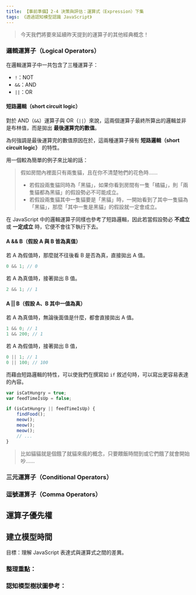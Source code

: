 ```yaml
---
title: 【事前準備】2-4 決策與評估：運算式（Expression）下集
tags: 《透過認知模型認識 JavaScript》
---
```


> 今天我們將要來延續昨天提到的運算子的其他經典概念！

### 邏輯運算子（Logical Operators）

在邏輯運算子中一共包含了三種運算子：
- `!`：NOT
- `&&`：AND
- `||`：OR

#### 短路邏輯（short circuit logic）

對於 AND（`&&`）運算子與 OR（`||`）來說，這兩個運算子最終所算出的邏輯並非是布林值，而是拋出 **最後運算完的數值**。

為何強調是最後運算完的數值原因在於，這兩種運算子擁有 **短路邏輯（short circuit logic）** 的特性。

用一個較為簡單的例子來比喻的話：
> 假如房間內裡面只有兩隻貓，且在你不清楚牠們的花色時……
> - 若假設兩隻貓同時為「黑貓」，如果你看到房間有一隻「橘貓」，則「兩隻貓都為黑貓」的假設勢必不可能成立。
> - 若假設兩隻貓其中一隻貓要是「黑貓」時，一開始看到了其中一隻貓為「黑貓」，那麼「其中一隻是黑貓」的假設就一定會成立。

在 JavaScript 中的邏輯運算子同樣也參考了短路邏輯，因此若當假設勢必 **不成立** 或 **一定成立** 時，它便不會往下執行下去。

#### A && B（假設 A 與 B 皆為真值）

若 A 為假值時，那麼就不往後看 B 是否為真，直接拋出 A 值。

```js
0 && 1; // 0
```

若 A 為真值時，接著拋出 B 值。

```js
2 && 1; // 1
```

#### A || B（假設 A、B 其中一值為真）

若 A 為真值時，無論後面值是什麼，都會直接拋出 A 值。

```js
1 && 0; // 1
1 && 200; // 1
```

若 A 為假值時，接著拋出 B 值，

```js
0 || 1; // 1
0 || 100; // 100
```

而藉由短路邏輯的特性，可以使我們在撰寫如 `if` 敘述句時，可以寫出更容易表達的內容。

```js
var isCatHungry = true;
var feedTimeIsUp = false;

if (isCatHungry || feedTimeIsUp) {
    findFood();
    meow();
    meow();
    meow();
    // ...
}
```

> 比如貓貓就是個餓了就貓來瘋的概念，只要餵飯時間到或它們餓了就會開始吵……
<!-- 
而另一個 NOT 運算子（`!`）

`!` 運算子最主要是用來將值做布林轉換所使用，語意上可看作 `NOT` 概念來撰寫：

```js
var isHungry = true;

if (!isHungry) {
    doSomething();
} else {
    eatFood();
}
```

透過上面例子可以看得出來多一層反面邏輯會使得在閱讀時需要停頓下來思考一下，因此實戰中若沒有必要直接使用正面的 **基本邏輯** 來撰寫可提升閱讀性：

```js
var isHungry = true;

if (isHungry) {
    eatFood();
} else {
    doSomething();
}
``` -->


### 三元運算子（Conditional Operators）
### 逗號運算子（Comma Operators）


## 運算子優先權

## 建立模型時間
目標：理解 JavaScript 表達式與運算式之間的差異。

### 整理重點：

### 認知模型樹狀圖參考：
